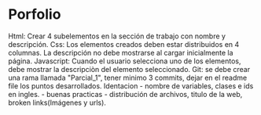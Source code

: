 # Porfolio
Html: Crear 4 subelementos en la sección de trabajo con nombre y descripción.
Css: Los elementos creados deben estar distribuidos en 4 columnas. La descripción no debe mostrarse al cargar inicialmente la página.
Javascript: Cuando el usuario selecciona uno de los elementos, debe mostrar la descripciòn del elemento seleccionado.
Git: se debe crear una rama llamada "Parcial_1", tener minimo 3 commits, dejar en el readme file los puntos desarrollados.
Identacion - nombre de variables, clases e ids en ingles. - buenas practicas - distribución de archivos, titulo de la web, broken links(Imágenes y urls).
